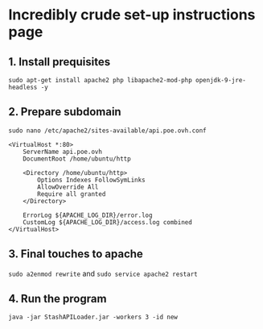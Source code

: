 # Incredibly crude set-up instructions page

## 1. Install prequisites
`sudo apt-get install apache2 php libapache2-mod-php openjdk-9-jre-headless -y`

## 2. Prepare subdomain
`sudo nano /etc/apache2/sites-available/api.poe.ovh.conf`

```
<VirtualHost *:80>
	ServerName api.poe.ovh
	DocumentRoot /home/ubuntu/http
	
	<Directory /home/ubuntu/http>
		Options Indexes FollowSymLinks
		AllowOverride All
		Require all granted
	</Directory>
	
	ErrorLog ${APACHE_LOG_DIR}/error.log
	CustomLog ${APACHE_LOG_DIR}/access.log combined
</VirtualHost>
```

## 3. Final touches to apache
`sudo a2enmod rewrite` and `sudo service apache2 restart`

## 4. Run the program
`java -jar StashAPILoader.jar -workers 3 -id new`
